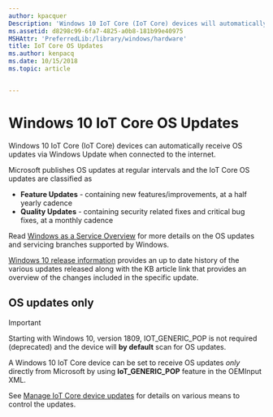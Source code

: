 ```yaml
---
author: kpacquer
Description: 'Windows 10 IoT Core (IoT Core) devices will automatically receive OS updates via Windows Update when connected to the internet.'
ms.assetid: d8298c99-6fa7-4825-a0b8-181b99e40975
MSHAttr: 'PreferredLib:/library/windows/hardware'
title: IoT Core OS Updates
ms.author: kenpacq
ms.date: 10/15/2018
ms.topic: article


---
```


# Windows 10 IoT Core OS Updates


Windows 10 IoT Core (IoT Core) devices can automatically receive OS updates via Windows Update when connected to the internet.

Microsoft publishes OS updates at regular intervals and the IoT Core OS updates are classified as 
* **Feature Updates** - containing new features/improvements, at a half yearly cadence
* **Quality Updates** - containing security related fixes and critical bug fixes, at a monthly cadence

Read [Windows as a Service Overview](https://docs.microsoft.com/windows/deployment/update/waas-overview) for more details on the OS updates and servicing branches supported by Windows.

[Windows 10 release information](https://technet.microsoft.com/windows/release-info.aspx) provides an up to date history of the various updates released along with the KB article link that provides an overview of the changes included in the specific update.


## OS updates only

> [!IMPORTANT]
> Starting with Windows 10, version 1809, IOT\_GENERIC\_POP is not required (deprecated) and the device will **by default** scan for OS updates.

A Windows 10 IoT Core device can be set to receive OS updates *only* directly from Microsoft by using **IoT\_GENERIC\_POP** feature in the OEMInput XML.

See [Manage IoT Core device updates](managing-iot-device-update.md) for details on various means to control the updates.

